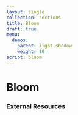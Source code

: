 ```yaml
---
layout: single
collection: sections
title: Bloom
draft: true
menu:
  demos:
    parent: light-shadow
    weight: 10
script: bloom
---
```


# Bloom

### External Resources
